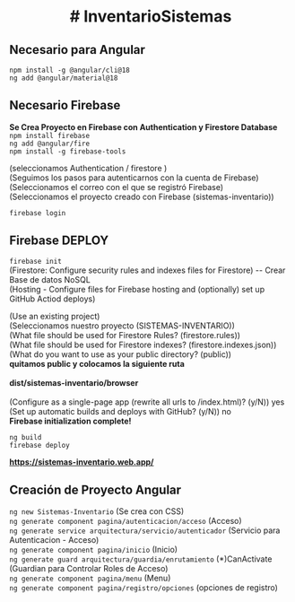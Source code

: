 <h1 align="center"> # InventarioSistemas </h1>

## Necesario para Angular
`npm install -g @angular/cli@18`<br>
`ng add @angular/material@18`<br>


## Necesario Firebase
<b>Se Crea Proyecto en Firebase con Authentication y Firestore Database</b><br>
`npm install firebase`<br>
`ng add @angular/fire`<br>
`npm install -g firebase-tools`<br>

(seleccionamos Authentication / firestore )<br>
(Seguimos los pasos para autenticarnos con la cuenta de Firebase)<br>
(Seleccionamos el correo con el que se registró Firebase)<br>
(Seleccionamos el proyecto creado con Firebase (sistemas-inventario))<br>

`firebase login`<br>

## Firebase DEPLOY
`firebase init` <br>
(Firestore: Configure security rules and indexes files for Firestore)  -- Crear Base de datos NoSQL<br>
(Hosting - Configure files for Firebase hosting and (optionally) set up GitHub Actiod deploys)<br>

(Use an existing project)<br>
(Seleccionamos nuestro proyecto (SISTEMAS-INVENTARIO))<br>
(What file should be used for Firestore Rules? (firestore.rules))<br>
(What file should be used for Firestore indexes? (firestore.indexes.json))<br>
(What do you want to use as your public directory? (public)) <br>
<b> quitamos public y colocamos la siguiente ruta</b><br><br>
<b>dist/sistemas-inventario/browser</b><br><br>
(Configure as a single-page app (rewrite all urls to /index.html)? (y/N)) yes<br>
(Set up automatic builds and deploys with GitHub? (y/N)) no<br>
<b>Firebase initialization complete!</b>

`ng build` <br>
`firebase deploy`<br>

<b>https://sistemas-inventario.web.app/ </b>

## Creación de Proyecto Angular
`ng new Sistemas-Inventario` (Se crea con CSS)<br>
`ng generate component pagina/autenticacion/acceso` (Acceso)<br>
`ng generate service arquitectura/servicio/autenticador` (Servicio para Autenticacion - Acceso)<br>
`ng generate component pagina/inicio` (Inicio)<br>
`ng generate guard arquitectura/guardia/enrutamiento` (*)CanActivate (Guardian para Controlar Roles de Acceso)<br>
`ng generate component pagina/menu` (Menu)<br>
`ng generate component pagina/registro/opciones` (opciones de registro)<br>
